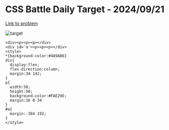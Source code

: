 # CSS Battle Daily Target - 2024/09/21  

[Link to problem](https://cssbattle.dev/play/RqW3aEqs5nvvjudtp83o)

![target](https://firebasestorage.googleapis.com/v0/b/cssbattleapp.appspot.com/o/user%2Fe6YbeBahWNPT7VpE2rE2p85byxa2%2Ftargets%2Ftarget_rqr0jtT.png?alt=media)

```
<div><p><p><p></div>
<div id='a'><p><p><p></div>
<style>
*{background-color:#4A9A86}
div{
  display:flex;
  flex-direction:column;
  margin:34 142;
}
p{
  width:50;
  height:50;
  background-color:#FAE29E;
  margin:16 0 34
}
#a{
  margin:-384 192;
}
</style>
```